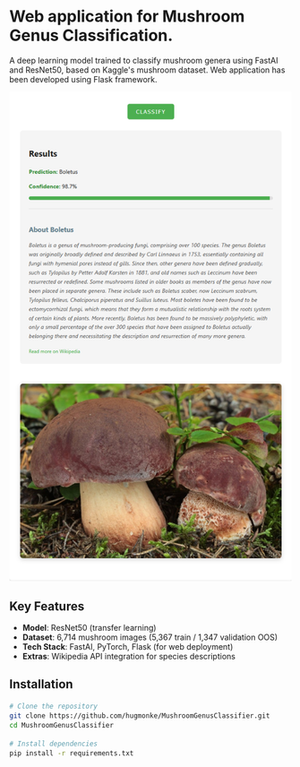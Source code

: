 # Web application for Mushroom Genus Classification.

A deep learning model trained to classify mushroom genera using FastAI and ResNet50, based on Kaggle's mushroom dataset.
Web application has been developed using Flask framework.

![Example Web App Prediction](example.png)  

## Key Features
- **Model**: ResNet50 (transfer learning)
- **Dataset**: 6,714 mushroom images (5,367 train / 1,347 validation OOS)
- **Tech Stack**: FastAI, PyTorch, Flask (for web deployment)
- **Extras**: Wikipedia API integration for species descriptions

## Installation
```bash
# Clone the repository
git clone https://github.com/hugmonke/MushroomGenusClassifier.git
cd MushroomGenusClassifier

# Install dependencies
pip install -r requirements.txt
